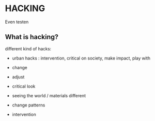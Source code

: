 # HACKING

Even testen

## What is hacking? 
different kind of hacks:
- urban hacks : intervention, critical on society, make impact, play with 



- change
- adjust
- critical look
- seeing the world / materials different
- change patterns
- intervention

                


